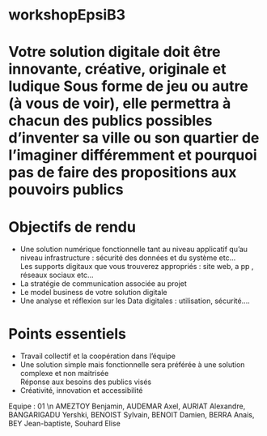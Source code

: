 # workshopEpsiB3
<h1>
  Votre
  solution digitale doit être innovante, créative, originale et ludique
  Sous
  forme de jeu ou autre (à vous de voir), elle permettra à chacun des
  publics possibles d’inventer sa ville ou son quartier de l’imaginer
  différemment et pourquoi pas de faire des propositions aux pouvoirs
  publics
</h1>

<h1>Objectifs de rendu</h1>
<ul>
  <li> 
    Une solution numérique fonctionnelle tant au niveau applicatif qu’au
    niveau infrastructure : sécurité des données et du système etc...
  </li>
    Les supports digitaux que vous trouverez appropriés : site web, a pp ,
    réseaux sociaux etc…
  <li>
    La stratégie de communication associée au projet
  </li>
  <li>
    Le model business de votre solution digitale
  </li>
  <li>
    Une analyse et réflexion sur les Data digitales : utilisation, sécurité….
  </li>
</ul>
<h1>Points essentiels</h1>
<ul>
  <li>
    Travail collectif et la coopération dans l’équipe
  </li>
  <li>
    Une solution simple mais fonctionnelle sera préférée à une solution
    complexe et non maitrisée
  </li>
    Réponse aux besoins des publics visés
  <li>
    Créativité, innovation et accessibilité
  </li>
</ul>

<p>Equipe : 01 \n AMEZTOY Benjamin, AUDEMAR Axel, AURIAT Alexandre, BANGARIGADU Yershki, BENOIST Sylvain, BENOIT Damien, BERRA Anais, BEY Jean-baptiste, Souhard Elise</p>
